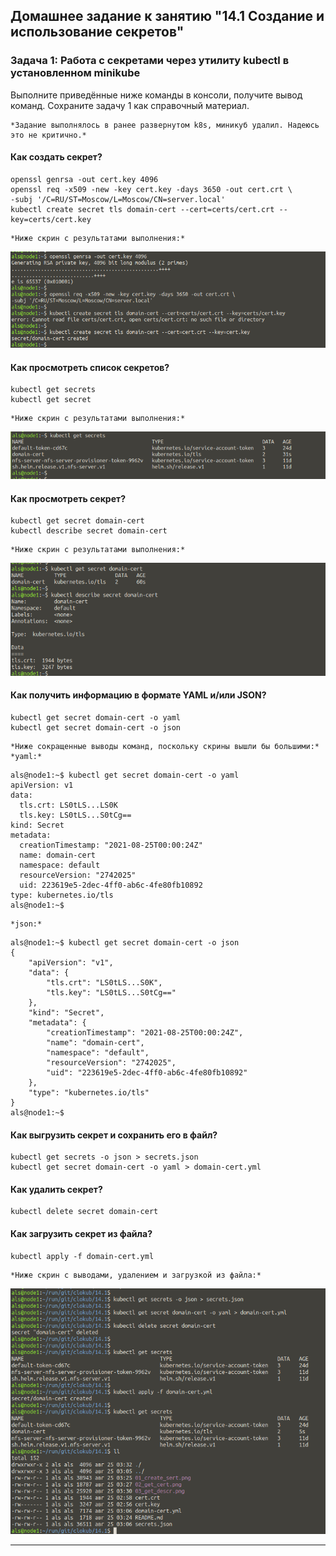## Домашнее задание к занятию "14.1 Создание и использование секретов"

### Задача 1: Работа с секретами через утилиту kubectl в установленном minikube

Выполните приведённые ниже команды в консоли, получите вывод команд. Сохраните
задачу 1 как справочный материал.

```textmate
*Задание выполнялось в ранее развернутом k8s, миникуб удалил. Надеюсь это не критично.*  
```

#### Как создать секрет?

```
openssl genrsa -out cert.key 4096
openssl req -x509 -new -key cert.key -days 3650 -out cert.crt \
-subj '/C=RU/ST=Moscow/L=Moscow/CN=server.local'
kubectl create secret tls domain-cert --cert=certs/cert.crt --key=certs/cert.key
```
  
```textmate
*Ниже скрин с результатами выполнения:*  
```
![01_create_cert.png](https://github.com/alsxs/devops_dz/blob/main/clokub/14.1/01_create_cert.png)  
  


#### Как просмотреть список секретов?

```
kubectl get secrets
kubectl get secret
```
  
```textmate
*Ниже скрин с результатами выполнения:*  
```
![02_list_cert.png](https://github.com/alsxs/devops_dz/blob/main/clokub/14.1/02_list_cert.png)  
  

#### Как просмотреть секрет?

```
kubectl get secret domain-cert
kubectl describe secret domain-cert
```
  
```textmate
*Ниже скрин с результатами выполнения:*  
```
![03_get_descr.png](https://github.com/alsxs/devops_dz/blob/main/clokub/14.1/03_get_descr.png)  
  
  
#### Как получить информацию в формате YAML и/или JSON?

```
kubectl get secret domain-cert -o yaml
kubectl get secret domain-cert -o json
```
  
```textmate
*Ниже сокращенные выводы команд, поскольку скрины вышли бы большими:*  
*yaml:*  
```
```shell
als@node1:~$ kubectl get secret domain-cert -o yaml
apiVersion: v1
data:
  tls.crt: LS0tLS...LS0K
  tls.key: LS0tLS...S0tCg==
kind: Secret
metadata:
  creationTimestamp: "2021-08-25T00:00:24Z"
  name: domain-cert
  namespace: default
  resourceVersion: "2742025"
  uid: 223619e5-2dec-4ff0-ab6c-4fe80fb10892
type: kubernetes.io/tls
als@node1:~$ 
```
  
```textmate
*json:*  
```
```shell
als@node1:~$ kubectl get secret domain-cert -o json
{
    "apiVersion": "v1",
    "data": {
        "tls.crt": "LS0tLS...S0K",
        "tls.key": "LS0tLS...S0tCg=="
    },
    "kind": "Secret",
    "metadata": {
        "creationTimestamp": "2021-08-25T00:00:24Z",
        "name": "domain-cert",
        "namespace": "default",
        "resourceVersion": "2742025",
        "uid": "223619e5-2dec-4ff0-ab6c-4fe80fb10892"
    },
    "type": "kubernetes.io/tls"
}  
als@node1:~$
```
#### Как выгрузить секрет и сохранить его в файл?

```
kubectl get secrets -o json > secrets.json
kubectl get secret domain-cert -o yaml > domain-cert.yml
```

#### Как удалить секрет?

```
kubectl delete secret domain-cert
```

#### Как загрузить секрет из файла?

```
kubectl apply -f domain-cert.yml
```
  
```textmate
*Ниже скрин с выводами, удалением и загрузкой из файла:*  
```
![04_export_del_restore.png](https://github.com/alsxs/devops_dz/blob/main/clokub/14.1/04_export_del_restore.png)  
  
   
---
